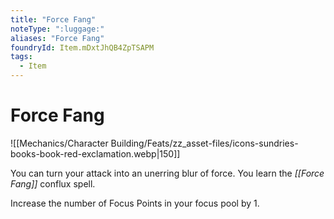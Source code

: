 ```yaml
---
title: "Force Fang"
noteType: ":luggage:"
aliases: "Force Fang"
foundryId: Item.mDxtJhQB4ZpTSAPM
tags:
  - Item
---
```


# Force Fang
![[Mechanics/Character Building/Feats/zz_asset-files/icons-sundries-books-book-red-exclamation.webp|150]]

You can turn your attack into an unerring blur of force. You learn the _[[Force Fang]]_ conflux spell.

Increase the number of Focus Points in your focus pool by 1.
